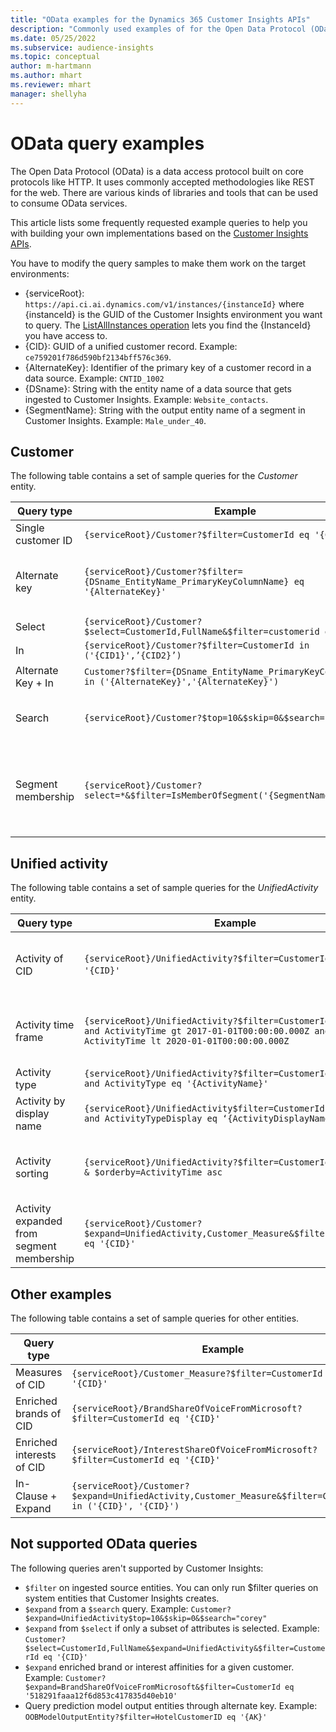 ```yaml
---
title: "OData examples for the Dynamics 365 Customer Insights APIs"
description: "Commonly used examples of for the Open Data Protocol (OData) to query the Customer Insights APIs to review data."
ms.date: 05/25/2022
ms.subservice: audience-insights
ms.topic: conceptual
author: m-hartmann
ms.author: mhart
ms.reviewer: mhart
manager: shellyha
---
```


# OData query examples

The Open Data Protocol (OData) is a data access protocol built on core protocols like HTTP. It uses commonly accepted methodologies like REST for the web. There are various kinds of libraries and tools that can be used to consume OData services.

This article lists some frequently requested example queries to help you with building your own implementations based on the [Customer Insights APIs](apis.md).

You have to modify the query samples to make them work on the target environments: 

- {serviceRoot}: `https://api.ci.ai.dynamics.com/v1/instances/{instanceId}` where {instanceId} is the GUID of the Customer Insights environment you want to query. The [ListAllInstances operation](https://developer.ci.ai.dynamics.com/api-details#api=CustomerInsights&operation=Get-all-instances) lets you find the {InstanceId} you have access to.
- {CID}: GUID of a unified customer record. Example: `ce759201f786d590bf2134bff576c369`.
- {AlternateKey}: Identifier of the primary key of a customer record in a data source. Example: `CNTID_1002`
- {DSname}: String with the entity name of a data source that gets ingested to Customer Insights. Example: `Website_contacts`.
- {SegmentName}: String with the output entity name of a segment in Customer Insights. Example: `Male_under_40`.

## Customer

The following table contains a set of sample queries for the *Customer* entity.

|Query type |Example  | Note  |
|---------|---------|---------|
|Single customer ID     | `{serviceRoot}/Customer?$filter=CustomerId eq '{CID}'`          |  |
|Alternate key    | `{serviceRoot}/Customer?$filter={DSname_EntityName_PrimaryKeyColumnName} eq '{AlternateKey}'`         |  Alternate keys persist in the unified customer entity       |
|Select   | `{serviceRoot}/Customer?$select=CustomerId,FullName&$filter=customerid eq '1'`        |         |
|In    | `{serviceRoot}/Customer?$filter=CustomerId in ('{CID1}',’{CID2}’)`        |         |
|Alternate Key + In   | `Customer?$filter={DSname_EntityName_PrimaryKeyColumnName} in ('{AlternateKey}','{AlternateKey}')`         |         |
|Search  | `{serviceRoot}/Customer?$top=10&$skip=0&$search="string"`        |   Returns top 10 results for a search string      |
|Segment membership  | `{serviceRoot}/Customer?select=*&$filter=IsMemberOfSegment('{SegmentName}')&$top=10`     | Returns a preset number of rows from the segmentation entity.      |

## Unified activity

The following table contains a set of sample queries for the *UnifiedActivity* entity.

|Query type |Example  | Note  |
|---------|---------|---------|
|Activity of CID     | `{serviceRoot}/UnifiedActivity?$filter=CustomerId eq '{CID}'`          | Lists activities of a specific customer profile |
|Activity time frame    | `{serviceRoot}/UnifiedActivity?$filter=CustomerId eq '{CID}' and ActivityTime gt 2017-01-01T00:00:00.000Z and ActivityTime lt 2020-01-01T00:00:00.000Z`     |  Activities of a customer profile in a time frame       |
|Activity type    |   `{serviceRoot}/UnifiedActivity?$filter=CustomerId eq '{CID}' and ActivityType eq '{ActivityName}'`        |         |
|Activity by display name     | `{serviceRoot}/UnifiedActivity$filter=CustomerId eq ‘{CID}’ and ActivityTypeDisplay eq ‘{ActivityDisplayName}’`        | |
|Activity sorting    | `{serviceRoot}/UnifiedActivity?$filter=CustomerId eq ‘{CID}’ & $orderby=ActivityTime asc`     |  Sort activities ascending or descending       |
|Activity expanded from segment membership  |   `{serviceRoot}/Customer?$expand=UnifiedActivity,Customer_Measure&$filter=CustomerId eq '{CID}'`     |         |

## Other examples

The following table contains a set of sample queries for other entities.

|Query type |Example  | Note  |
|---------|---------|---------|
|Measures of CID    | `{serviceRoot}/Customer_Measure?$filter=CustomerId eq '{CID}'`          |  |
|Enriched brands of CID    | `{serviceRoot}/BrandShareOfVoiceFromMicrosoft?$filter=CustomerId eq '{CID}'`  |       |
|Enriched interests of CID    |   `{serviceRoot}/InterestShareOfVoiceFromMicrosoft?$filter=CustomerId eq '{CID}'`       |         |
|In-Clause + Expand     | `{serviceRoot}/Customer?$expand=UnifiedActivity,Customer_Measure&$filter=CustomerId in ('{CID}', '{CID}')`         | |

## Not supported OData queries

The following queries aren't supported by Customer Insights:

- `$filter` on ingested source entities. You can only run $filter queries on system entities that Customer Insights creates.
- `$expand` from a `$search` query. Example: `Customer?$expand=UnifiedActivity$top=10&$skip=0&$search="corey"`
- `$expand` from `$select` if only a subset of attributes is selected. Example: `Customer?$select=CustomerId,FullName&$expand=UnifiedActivity&$filter=CustomerId eq '{CID}'`
- `$expand` enriched brand or interest affinities for a given customer. Example: `Customer?$expand=BrandShareOfVoiceFromMicrosoft&$filter=CustomerId eq '518291faaa12f6d853c417835d40eb10'`
- Query prediction model output entities through alternate key. Example: `OOBModelOutputEntity?$filter=HotelCustomerID eq '{AK}'`
